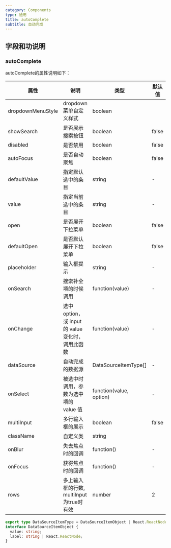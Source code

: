 ```yaml
---
category: Components
type: 通用
title: autoComplete
subtitle: 自动完成
---
```


## 字段和功说明

### autoComplete

autoComplete的属性说明如下：

| 属性 | 说明 | 类型 | 默认值 |
| --- | --- | ---  | ---   |
| dropdownMenuStyle | dropdown 菜单自定义样式 | boolean |  |
| showSearch | 是否展示搜索按钮 | boolean | false |
| disabled | 是否禁用  | boolean | false |
| autoFocus  | 是否自动聚焦 | boolean| false|
| defaultValue | 指定默认选中的条目 | string | - |
| value | 指定当前选中的条目 | string | -|
| open | 是否展开下拉菜单 | boolean  | false  |
| defaultOpen | 是否默认展开下拉菜单 | boolean | false |
| placeholder | 输入框提示 | string | - |
| onSearch | 搜索补全项的时候调用 | function(value) | - |
| onChange | 选中 option，或 input 的 value 变化时，调用此函数  | function(value) | - |
|dataSource | 自动完成的数据源| DataSourceItemType[] | - |
|onSelect | 被选中时调用，参数为选中项的 value 值 |  function(value, option) | - |
|multiInput| 多行输入框的展示| boolean | false |
|className|自定义类| string| |
|onBlur|失去焦点时的回调|function()|-|
|onFocus|获得焦点时的回调|function()|-|
|rows | 多上输入框的行数, multiInput为true时有效| number| 2 |

```typescript
export type DataSourceItemType = DataSourceItemObject | React.ReactNode;
interface DataSourceItemObject {
  value: string;
  label: string | React.ReactNode;
}
```